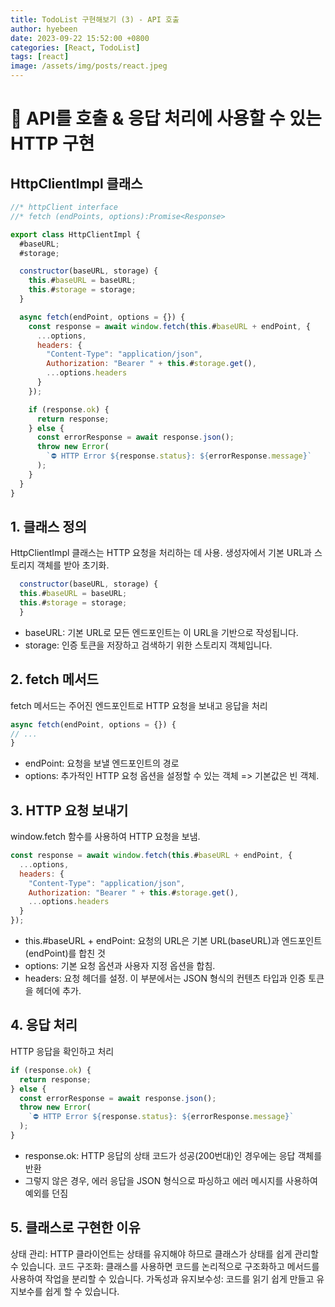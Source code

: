 ```yaml
---
title: TodoList 구현해보기 (3) - API 호출
author: hyebeen
date: 2023-09-22 15:52:00 +0800
categories: [React, TodoList]
tags: [react]
image: /assets/img/posts/react.jpeg
---
```


# 📝 API를 호출 & 응답 처리에 사용할 수 있는 HTTP 구현

## HttpClientImpl 클래스

```js
//* httpClient interface
//* fetch (endPoints, options):Promise<Response>

export class HttpClientImpl {
  #baseURL;
  #storage;

  constructor(baseURL, storage) {
    this.#baseURL = baseURL;
    this.#storage = storage;
  }

  async fetch(endPoint, options = {}) {
    const response = await window.fetch(this.#baseURL + endPoint, {
      ...options,
      headers: {
        "Content-Type": "application/json",
        Authorization: "Bearer " + this.#storage.get(),
        ...options.headers
      }
    });

    if (response.ok) {
      return response;
    } else {
      const errorResponse = await response.json();
      throw new Error(
        `⛔️ HTTP Error ${response.status}: ${errorResponse.message}`
      );
    }
  }
}
```

## 1. 클래스 정의

HttpClientImpl 클래스는 HTTP 요청을 처리하는 데 사용.
생성자에서 기본 URL과 스토리지 객체를 받아 초기화.

```js
  constructor(baseURL, storage) {
  this.#baseURL = baseURL;
  this.#storage = storage;
  }
```

- baseURL: 기본 URL로 모든 엔드포인트는 이 URL을 기반으로 작성됩니다.
- storage: 인증 토큰을 저장하고 검색하기 위한 스토리지 객체입니다.

## 2. fetch 메서드

fetch 메서드는 주어진 엔드포인트로 HTTP 요청을 보내고 응답을 처리

```js
async fetch(endPoint, options = {}) {
// ...
}
```

- endPoint: 요청을 보낼 엔드포인트의 경로
- options: 추가적인 HTTP 요청 옵션을 설정할 수 있는 객체 => 기본값은 빈 객체.

## 3. HTTP 요청 보내기

window.fetch 함수를 사용하여 HTTP 요청을 보냄.

```js
const response = await window.fetch(this.#baseURL + endPoint, {
  ...options,
  headers: {
    "Content-Type": "application/json",
    Authorization: "Bearer " + this.#storage.get(),
    ...options.headers
  }
});
```

- this.#baseURL + endPoint: 요청의 URL은 기본 URL(baseURL)과 엔드포인트(endPoint)를 합친 것
- options: 기본 요청 옵션과 사용자 지정 옵션을 합침.
- headers: 요청 헤더를 설정. 이 부분에서는 JSON 형식의 컨텐츠 타입과 인증 토큰을 헤더에 추가.

## 4. 응답 처리

HTTP 응답을 확인하고 처리

```js
if (response.ok) {
  return response;
} else {
  const errorResponse = await response.json();
  throw new Error(
    `⛔️ HTTP Error ${response.status}: ${errorResponse.message}`
  );
}
```

- response.ok: HTTP 응답의 상태 코드가 성공(200번대)인 경우에는 응답 객체를 반환
- 그렇지 않은 경우, 에러 응답을 JSON 형식으로 파싱하고 에러 메시지를 사용하여 예외를 던짐

## 5. 클래스로 구현한 이유

상태 관리: HTTP 클라이언트는 상태를 유지해야 하므로 클래스가 상태를 쉽게 관리할 수 있습니다.
코드 구조화: 클래스를 사용하면 코드를 논리적으로 구조화하고 메서드를 사용하여 작업을 분리할 수 있습니다.
가독성과 유지보수성: 코드를 읽기 쉽게 만들고 유지보수를 쉽게 할 수 있습니다.
